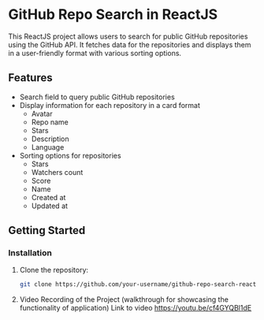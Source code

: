 # GitHub Repo Search in ReactJS

This ReactJS project allows users to search for public GitHub repositories using the GitHub API. It fetches data for the repositories and displays them in a user-friendly format with various sorting options.

## Features

-   Search field to query public GitHub repositories
-   Display information for each repository in a card format
    -   Avatar
    -   Repo name
    -   Stars
    -   Description
    -   Language
-   Sorting options for repositories
    -   Stars
    -   Watchers count
    -   Score
    -   Name
    -   Created at
    -   Updated at

## Getting Started

### Installation

1. Clone the repository:

    ```bash
    git clone https://github.com/your-username/github-repo-search-react.git
    ```

2. Video Recording of the Project (walkthrough for showcasing the functionality of application)
   Link to video https://youtu.be/cf4GYQBl1dE
